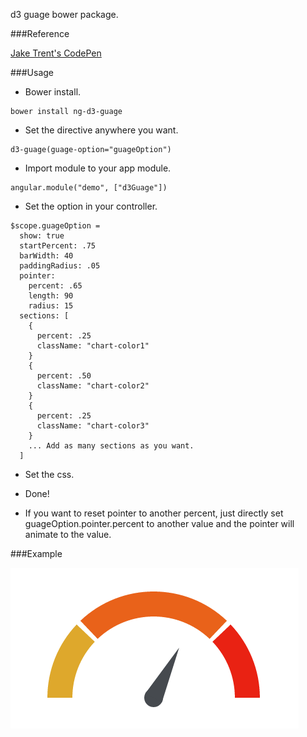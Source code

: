 d3 guage bower package.

###Reference

[Jake Trent's CodePen](http://codepen.io/jaketrent/pen/eloGk)

###Usage

- Bower install.
```
bower install ng-d3-guage
```

- Set the directive anywhere you want.
```
d3-guage(guage-option="guageOption")
```

- Import module to your app module.
```
angular.module("demo", ["d3Guage"])
```

- Set the option in your controller.
```
$scope.guageOption =
  show: true
  startPercent: .75
  barWidth: 40
  paddingRadius: .05
  pointer:
    percent: .65
    length: 90
    radius: 15
  sections: [
    {
      percent: .25
      className: "chart-color1"
    }
    {
      percent: .50
      className: "chart-color2"
    }
    {
      percent: .25
      className: "chart-color3"
    }
    ... Add as many sections as you want.
  ]
```

- Set the css.

- Done!

- If you want to reset pointer to another percent, just directly set guageOption.pointer.percent to another value and the pointer will animate to the value.

###Example

![alt tag](example.png)